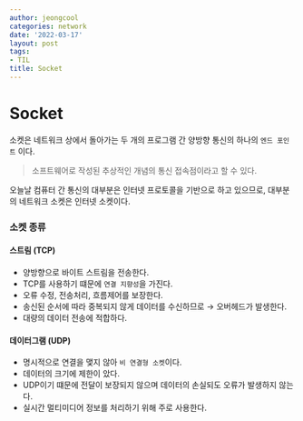 ```yaml
---
author: jeongcool
categories: network
date: '2022-03-17'
layout: post
tags:
- TIL
title: Socket
---
```


# Socket
소켓은 네트워크 상에서 돌아가는 두 개의 프로그램 간 양방향 통신의 하나의 `엔드 포인트` 이다.  
> 소프트웨어로 작성된 추상적인 개념의 통신 접속점이라고 할 수 있다.

오늘날 컴퓨터 간 통신의 대부분은 인터넷 프로토콜을 기반으로 하고 있으므로, 대부분의 네트워크 소켓은 인터넷 소켓이다.

### 소켓 종류
#### 스트림 (TCP)
- 양방향으로 바이트 스트림을 전송한다.
- TCP를 사용하기 떄문에 `연결 지향성`을 가진다.
- 오류 수정, 전송처리, 흐름제어를 보장한다.
- 송신된 순서에 따라 중복되지 않게 데이터를 수신하므로 &rarr; 오버헤드가 발생한다.
- 대량의 데이터 전송에 적합하다.

#### 데이터그램 (UDP)
- 명시적으로 연결을 맻지 않아 `비 연결형 소켓`이다.
- 데이터의 크기에 제한이 았다.
- UDP이기 떄문에 전달이 보장되지 않으며 데이터의 손실되도 오류가 발생하지 않는다.
- 실시간 멀티미디어 정보를 처리하기 위해 주로 사용한다.